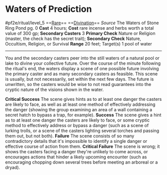 # Waters of Prediction
#pf2e/ritual/level_5
==[Rare](Rare.md)== ==[Divination](Divination.md)==
*Source* The Waters of Stone Ring Pond pg. 0
**Cast** 4 hours; **Cost** rare incense and herbs worth a total value of 300 gp; **Secondary Casters** 3
**Primary Check** Nature or Religion (master, the check has the secret trait); **Secondary Check** Nature, Occultism, Religion, or Survival
**Range** 20 feet; Target(s) 1 pool of water

---
You and the secondary casters peer into the still waters of a natural pool or lake to divine your collective future. Over the course of the minute following the ritual's end, the waters display a scene of one possible future involving the primary caster and as many secondary casters as feasible. This scene is usually, but not necessarily, set within the next few days. The future is unwritten, so the casters would be wise to not read guarantees into the cryptic nature of the visions shown in the water.

**Critical Success** The scene gives hints as to at least one danger the casters are likely to face, as well as at least one method of effectively addressing the danger (showing the group examining an area of a wall containing a secret hatch to bypass a trap, for example).
**Success** The scene gives a hint as to at least one danger the casters are likely to face, or some cryptic method to effectively address or bypass a danger (such as a scene of lurking trolls, or a scene of the casters lighting several torches and passing them out, but not both).
**Failure** The scene consists of so many contradictory details that it's impossible to identify a single danger or effective course of action from them.
**Critical Failure** The scene is wrong; it shows the casters facing a danger they're unlikely to come across, or encourages actions that hinder a likely upcoming encounter (such as encouraging chopping down several trees before meeting an arboreal or a dryad).